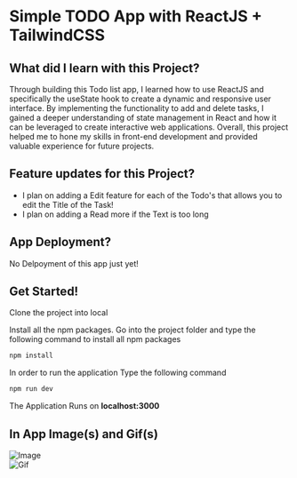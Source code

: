 # Simple TODO App with ReactJS + TailwindCSS

## What did I learn with this Project?
Through building this Todo list app, I learned how to use ReactJS and specifically the useState hook to create a dynamic and responsive user interface. By implementing the functionality to add and delete tasks, I gained a deeper understanding of state management in React and how it can be leveraged to create interactive web applications. Overall, this project helped me to hone my skills in front-end development and provided valuable experience for future projects.

## Feature updates for this Project?
- I plan on adding a Edit feature for each of the Todo's that allows you to edit the Title of the Task!
- I plan on adding a Read more if the Text is too long

## App Deployment? 
No Delpoyment of this app just yet!

## Get Started!
Clone the project into local

Install all the npm packages. Go into the project folder and type the following command to install all npm packages

```bash
npm install
```

In order to run the application Type the following command

```bash
npm run dev
```

The Application Runs on **localhost:3000**

## In App Image(s) and Gif(s)
<img src="https://i.imgur.com/RYeiaAZ.png" alt="Image" />
<br />
<img src="https://i.imgur.com/hVjH7Nw.gif" alt="Gif" />
